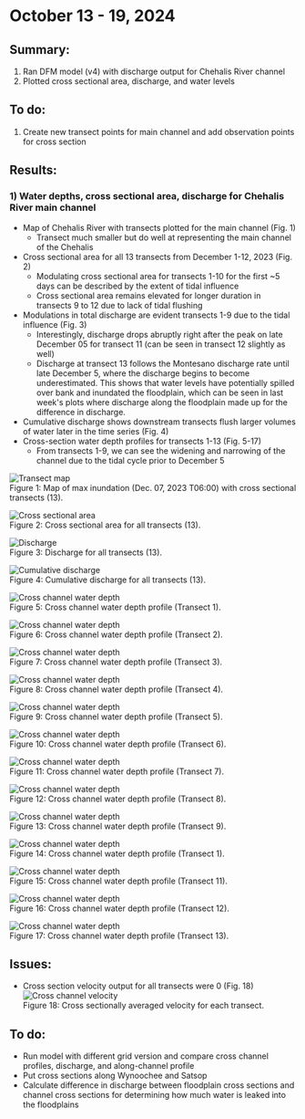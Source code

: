 # October 13 - 19, 2024

## Summary:
1) Ran DFM model (v4) with discharge output for Chehalis River channel<br>
2) Plotted cross sectional area, discharge, and water levels<br>

## To do:
1) Create new transect points for main channel and add observation points for cross section<br>


## Results:
### 1) Water depths, cross sectional area, discharge for Chehalis River main channel
- Map of Chehalis River with transects plotted for the main channel (Fig. 1)
	- Transect much smaller but do well at representing the main channel of the Chehalis
- Cross sectional area for all 13 transects from December 1-12, 2023 (Fig. 2)
	- Modulating cross sectional area for transects 1-10 for the first ~5 days can be described by the extent of tidal influence
	- Cross sectional area remains elevated for longer duration in transects 9 to 12 due to lack of tidal flushing
- Modulations in total discharge are evident transects 1-9 due to the tidal influence (Fig. 3)
	- Interestingly, discharge drops abruptly right after the peak on late December 05 for transect 11 (can be seen in transect 12 slightly as well)
	- Discharge at transect 13 follows the Montesano discharge rate until late December 5, where the discharge begins to become underestimated. This shows that water levels have potentially spilled over bank and inundated the floodplain, which can be seen in last week's plots where discharge along the floodplain made up for the difference in discharge.
- Cumulative discharge shows downstream transects flush larger volumes of water later in the time series (Fig. 4)
- Cross-section water depth profiles for transects 1-13 (Fig. 5-17)
	- From transects 1-9, we can see the widening and narrowing of the channel due to the tidal cycle prior to December 5

![Transect map](../Figures/101724meeting/Job21399902_TMDv4_transectmap.png)<br>
Figure 1: Map of max inundation (Dec. 07, 2023 T06:00) with cross sectional transects (13).

![Cross sectional area](../Figures/101024meeting/Job21399902_TMDv4_transectarea.png)<br>
Figure 2: Cross sectional area for all transects (13).

![Discharge](../Figures/101724meeting/Job21399902_TMDv4_transectdischarge.png)<br>
Figure 3: Discharge for all transects (13).

![Cumulative discharge](../Figures/101724meeting/Job21399902_TMDv4_transectcumdischarge.png)<br>
Figure 4: Cumulative discharge for all transects (13).

![Cross channel water depth](../Figures/101724meeting/Job21399902_TMDv4_CH01.png)<br>
Figure 5: Cross channel water depth profile (Transect 1).

![Cross channel water depth](../Figures/101724meeting/Job21399902_TMDv4_CH02.png)<br>
Figure 6: Cross channel water depth profile (Transect 2).

![Cross channel water depth](../Figures/101724meeting/Job21399902_TMDv4_CH03.png)<br>
Figure 7: Cross channel water depth profile (Transect 3).

![Cross channel water depth](../Figures/101724meeting/Job21399902_TMDv4_CH04.png)<br>
Figure 8: Cross channel water depth profile (Transect 4).

![Cross channel water depth](../Figures/101724meeting/Job21399902_TMDv4_CH05.png)<br>
Figure 9: Cross channel water depth profile (Transect 5).

![Cross channel water depth](../Figures/101724meeting/Job21399902_TMDv4_CH06.png)<br>
Figure 10: Cross channel water depth profile (Transect 6).

![Cross channel water depth](../Figures/101724meeting/Job21399902_TMDv4_CH07.png)<br>
Figure 11: Cross channel water depth profile (Transect 7).

![Cross channel water depth](../Figures/101724meeting/Job21399902_TMDv4_CH08.png)<br>
Figure 12: Cross channel water depth profile (Transect 8).

![Cross channel water depth](../Figures/101724meeting/Job21399902_TMDv4_CH09.png)<br>
Figure 13: Cross channel water depth profile (Transect 9).

![Cross channel water depth](../Figures/101724meeting/Job21399902_TMDv4_CH10.png)<br>
Figure 14: Cross channel water depth profile (Transect 1).

![Cross channel water depth](../Figures/101724meeting/Job21399902_TMDv4_CH11.png)<br>
Figure 15: Cross channel water depth profile (Transect 11).

![Cross channel water depth](../Figures/101724meeting/Job21399902_TMDv4_CH12.png)<br>
Figure 16: Cross channel water depth profile (Transect 12).

![Cross channel water depth](../Figures/101724meeting/Job21399902_TMDv4_CH13.png)<br>
Figure 17: Cross channel water depth profile (Transect 13).

## Issues:
- Cross section velocity output for all transects were 0 (Fig. 18)
![Cross channel velocity](../Figures/101724meeting/Job21399902_TMDv4_transectvel.png)<br>
Figure 18: Cross sectionally averaged velocity for each transect.

## To do:
- Run model with different grid version and compare cross channel profiles, discharge, and along-channel profile
- Put cross sections along Wynoochee and Satsop
- Calculate difference in discharge between floodplain cross sections and channel cross sections for determining how much water is leaked into the floodplains
